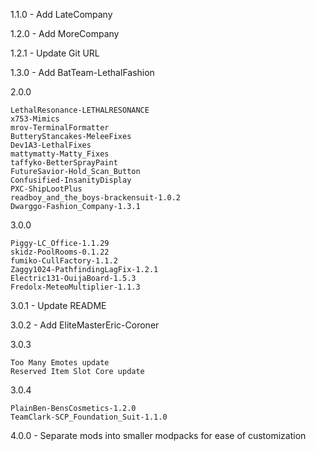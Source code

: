 1.1.0 - Add LateCompany

1.2.0 - Add MoreCompany

1.2.1 - Update Git URL

1.3.0 - Add BatTeam-LethalFashion

2.0.0

```
LethalResonance-LETHALRESONANCE
x753-Mimics
mrov-TerminalFormatter
ButteryStancakes-MeleeFixes
Dev1A3-LethalFixes
mattymatty-Matty_Fixes
taffyko-BetterSprayPaint
FutureSavior-Hold_Scan_Button
Confusified-InsanityDisplay
PXC-ShipLootPlus
readboy_and_the_boys-brackensuit-1.0.2
Dwarggo-Fashion_Company-1.3.1
```

3.0.0

```
Piggy-LC_Office-1.1.29
skidz-PoolRooms-0.1.22
fumiko-CullFactory-1.1.2
Zaggy1024-PathfindingLagFix-1.2.1
Electric131-OuijaBoard-1.5.3
Fredolx-MeteoMultiplier-1.1.3
```

3.0.1 - Update README

3.0.2 - Add EliteMasterEric-Coroner

3.0.3

```
Too Many Emotes update
Reserved Item Slot Core update
```

3.0.4

```
PlainBen-BensCosmetics-1.2.0
TeamClark-SCP_Foundation_Suit-1.1.0
```

4.0.0 - Separate mods into smaller modpacks for ease of customization